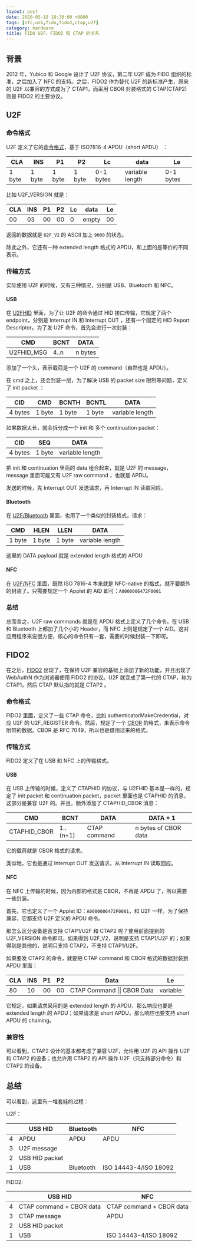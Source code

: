 ```yaml
---
layout: post
date: 2020-05-18 10:30:00 +0800
tags: [nfc,usb,fido,fido2,ctap,u2f]
category: hardware
title: FIDO U2F、FIDO2 和 CTAP 的关系
---
```


## 背景

2012 年，Yubico 和 Google 设计了 U2F 协议，第二年 U2F 成为 FIDO 组织的标准，之后加入了 NFC 的支持。之后，FIDO2 作为替代 U2F 的新标准产生，原来的 U2F 以兼容的方式成为了 CTAP1，而采用 CBOR 封装格式的 CTAP(CTAP2) 则是 FIDO2 的主要协议。

## U2F

### 命令格式

U2F 定义了它的[命令格式](https://fidoalliance.org/specs/fido-u2f-v1.2-ps-20170411/fido-u2f-raw-message-formats-v1.2-ps-20170411.pdf)，基于 ISO7816-4 APDU（short APDU） ：

| CLA    | INS    | P1     | P2     | Lc        | data            | Le        |
| ------ | ------ | ------ | ------ | --------- | --------------- | --------- |
| 1 byte | 1 byte | 1 byte | 1 byte | 0-1 bytes | variable length | 0-1 bytes |

比如 U2F_VERSION 就是：

| CLA  | INS  | P1   | P2   | Lc   | data  | Le   |
| ---- | ---- | ---- | ---- | ---- | ----- | ---- |
| 00   | 03   | 00   | 00   | 0    | empty | 00   |

返回的数据就是 `U2F_V2` 的 ASCII 加上 `9000` 的状态。

除此之外，它还有一种 extended length 格式的 APDU，和上面的是等价的不同表示。

### 传输方式

实际使用 U2F 的时候，又有三种情况，分别是 USB、Bluetooth 和 NFC。

#### USB

在 [U2FHID](https://fidoalliance.org/specs/fido-u2f-v1.2-ps-20170411/fido-u2f-hid-protocol-v1.2-ps-20170411.pdf) 里面，为了让 U2F 的命令通过 HID 接口传输，它规定了两个 endpoint，分别是 Interrupt IN 和 Interrupt OUT ，还有一个固定的 HID Report Descriptor。为了发 U2F 命令，首先会进行一次封装：

| CMD        | BCNT | DATA    |
| ---------- | ---- | ------- |
| U2FHID_MSG | 4..n | n bytes |

添加了一个头，表示载荷是一个 U2F 的 command（自然也是 APDU）。

在 cmd 之上，还会封装一层，为了解决 USB 的 packet size 限制等问题，定义了 init packet ：

| CID     | CMD    | BCNTH  | BCNTL  | DATA            |
| ------- | ------ | ------ | ------ | --------------- |
| 4 bytes | 1 byte | 1 byte | 1 byte | variable length |

如果数据太长，就会拆分成一个 init 和 多个 continuation packet：

| CID     | SEQ    | DATA            |
| ------- | ------ | --------------- |
| 4 bytes | 1 byte | variable length |

把 init 和 continuation 里面的 data 组合起来，就是 U2F 的 message，message 里面可能又有 U2F raw command ，也就是 APDU。

发送的时候，先 Interrupt OUT 发送请求，再 Interrupt IN 读取回应。

#### Bluetooth

在 [U2F/Bluetooth](https://fidoalliance.org/specs/fido-u2f-v1.2-ps-20170411/fido-u2f-bt-protocol-v1.2-ps-20170411.pdf) 里面，也用了一个类似的封装格式，请求：

| CMD    | HLEN   | LLEN   | DATA            |
| ------ | ------ | ------ | --------------- |
| 1 byte | 1 byte | 1 byte | variable length |

这里的 DATA payload 就是 extended length 格式的 APDU

#### NFC

在 [U2F/NFC](https://fidoalliance.org/specs/fido-u2f-v1.2-ps-20170411/fido-u2f-nfc-protocol-v1.2-ps-20170411.pdf) 里面，既然 ISO 7816-4 本来就是 NFC-native 的格式，就不要额外的封装了。只需要规定一个 Applet 的 AID 即可：`A0000006472F0001`

### 总结

总而言之，U2F raw commands 就是在 APDU 格式上定义了几个命令。在 USB 和 Bluetooth 上都加了几个小的 Header，而 NFC 上则是规定了一个 AID。这对应用程序来说很方便，核心的命令只有一套，需要的时候封装一下即可。

## FIDO2

在之后，[FIDO2](https://fidoalliance.org/specs/fido-v2.0-rd-20170927/fido-client-to-authenticator-protocol-v2.0-rd-20170927.html#message-encoding) 出现了，在保持 U2F 兼容的基础上添加了新的功能，并且出现了 WebAuthN 作为浏览器使用 FIDO2 的协议。U2F 就变成了第一代的 CTAP，称为 CTAP1，然后 CTAP 默认指的就是 CTAP2 。

### 命令格式

FIDO2 里面，定义了一些 CTAP 命令，比如 authenticatorMakeCredential，对应 U2F 的 U2F_REGISTER 命令。然后，规定了一个 [CBOR](https://tools.ietf.org/html/rfc7049) 的格式，来表示命令附带的数据。CBOR 是 RFC 7049，所以也是借用过来的格式。

### 传输方式

FIDO2 定义了在 USB 和 NFC 上的传输格式。

#### USB

在 USB 上传输的时候，定义了 CTAPHID 的协议，与 U2FHID 基本是一样的，规定了 init packet 和 continuation packet，packet 里面也是 CTAPHID 的消息，这部分是兼容 U2F 的。并且，额外添加了 CTAPHID_CBOR 消息：

| CMD          | BCNT     | DATA         | DATA + 1             |
| ------------ | -------- | ------------ | -------------------- |
| CTAPHID_CBOR | 1..(n+1) | CTAP command | n bytes of CBOR data |

它的载荷就是 CBOR 格式的请求。

类似地，它也是通过 Interrupt OUT 发送请求，从 Interrupt IN 读取回应。

#### NFC

在 NFC 上传输的时候，因为内部的格式是 CBOR，不再是 APDU 了，所以需要一些封装。

首先，它也定义了一个 Applet ID：`A0000006472F0001`，和 U2F 一样。为了保持兼容，它都支持 U2F 定义的 APDU 命令。

那怎么区分设备是否支持 CTAP1/U2F 和 CTAP2 呢？使用前面提到的 U2F_VERSION 命令即可。如果得到 U2F_V2，说明是支持 CTAP1/U2F 的；如果得到是其他的，说明只支持 CTAP2，不支持 CTAP1/U2F。

如果要发 CTAP2 的命令，就要把 CTAP command 和 CBOR 格式的数据封装到 APDU 里面：

| CLA  | INS  | P1   | P2   | Data                        | Le       |
| ---- | ---- | ---- | ---- | --------------------------- | -------- |
| 80   | 10   | 00   | 00   | CTAP Command \|\| CBOR Data | variable |

它规定，如果请求采用的是 extended length 的 APDU，那么响应也要是 extended length 的 APDU；如果请求是 short APDU，那么响应也要支持 short APDU 的 chaining。

### 兼容性

可以看到，CTAP2 设计的基本都考虑了兼容 U2F，允许用 U2F 的 API 操作 U2F 和 CTAP2 的设备；也允许用 CTAP2 的 API 操作 U2F（只支持部分命令）和  CTAP2 的设备。

## 总结

可以看到，这里有一堆套娃的过程：

U2F：

|      | USB HID        | Bluetooth | NFC                   |
| ---- | -------------- | --------- | --------------------- |
| 4    | APDU           | APDU      | APDU                  |
| 3    | U2F message    |           |                       |
| 2    | USB HID packet |           |                       |
| 1    | USB            | Bluetooth | ISO 14443-4/ISO 18092 |

FIDO2:

|      | USB HID                  | NFC                      |
| ---- | ------------------------ | ------------------------ |
| 4    | CTAP command + CBOR data | CTAP command + CBOR data |
| 3    | CTAP message             | APDU                     |
| 2    | USB HID packet           |                          |
| 1    | USB                      | ISO 14443-4/ISO 18092    |

